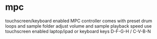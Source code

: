 # mpc
touchscreen/keyboard enabled MPC controller
comes with preset drum loops and sample folder
adjust volume and sample playback speed
use touchscreen enabled laptop/ipad or keyboard keys D-F-G-H / C-V-B-N

